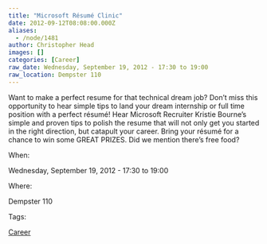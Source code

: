 ```yaml
---
title: "Microsoft Résumé Clinic"
date: 2012-09-12T08:08:00.000Z
aliases:
  - /node/1481
author: Christopher Head
images: []
categories: [Career]
raw_date: Wednesday, September 19, 2012 - 17:30 to 19:00
raw_location: Dempster 110
---
```


Want to make a perfect resume for that technical dream job? Don’t miss this opportunity to hear simple tips to land your dream internship or full time position with a perfect résumé! Hear Microsoft Recruiter Kristie Bourne’s simple and proven tips to polish the resume that will not only get you started in the right direction, but catapult your career. Bring your résumé for a chance to win some GREAT PRIZES. Did we mention there’s free food?

When: 

Wednesday, September 19, 2012 - 17:30 to 19:00

Where: 

Dempster 110

Tags: 

[Career](/career)
